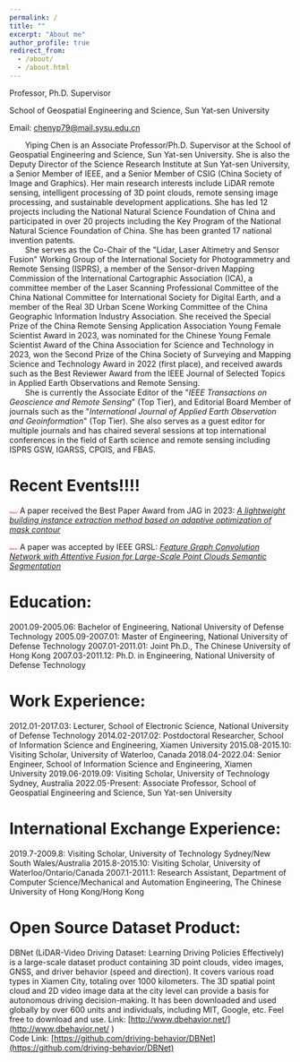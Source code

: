 ```yaml
---
permalink: /
title: ""
excerpt: "About me"
author_profile: true
redirect_from: 
  - /about/
  - /about.html
---
```

Professor, Ph.D. Supervisor

School of Geospatial Engineering and Science, Sun Yat-sen University

Email: chenyp79@mail.sysu.edu.cn

&emsp;&emsp;Yiping Chen is an Associate Professor/Ph.D. Supervisor at the School of Geospatial Engineering and Science, Sun Yat-sen University. She is also the Deputy Director of the Science Research Institute at Sun Yat-sen University, a Senior Member of IEEE, and a Senior Member of CSIG (China Society of Image and Graphics). Her main research interests include LiDAR remote sensing, intelligent processing of 3D point clouds, remote sensing image processing, and sustainable development applications. She has led 12 projects including the National Natural Science Foundation of China and participated in over 20 projects including the Key Program of the National Natural Science Foundation of China. She has been granted 17 national invention patents.
<br>&emsp;&emsp;She serves as the Co-Chair of the "Lidar, Laser Altimetry and Sensor Fusion" Working Group of the International Society for Photogrammetry and Remote Sensing (ISPRS), a member of the Sensor-driven Mapping Commission of the International Cartographic Association (ICA), a committee member of the Laser Scanning Professional Committee of the China National Committee for International Society for Digital Earth, and a member of the Real 3D Urban Scene Working Committee of the China Geographic Information Industry Association. She received the Special Prize of the China Remote Sensing Application Association Young Female Scientist Award in 2023, was nominated for the Chinese Young Female Scientist Award of the China Association for Science and Technology in 2023, won the Second Prize of the China Society of Surveying and Mapping Science and Technology Award in 2022 (first place), and received awards such as the Best Reviewer Award from the IEEE Journal of Selected Topics in Applied Earth Observations and Remote Sensing.
<br>&emsp;&emsp;She is currently the Associate Editor of the "_IEEE Transactions on Geoscience and Remote Sensing_" (Top Tier), and Editorial Board Member of journals such as the "_International Journal of Applied Earth Observation and Geoinformation_" (Top Tier). She also serves as a guest editor for multiple journals and has chaired several sessions at top international conferences in the field of Earth science and remote sensing including ISPRS GSW, IGARSS, CPGIS, and FBAS.

Recent Events!!!!
======
<span style="color: red;font-size: 5;font-style: italic;">News!</span>  A paper received the Best Paper Award from JAG in 2023: [_A lightweight building instance extraction method based on adaptive optimization of mask contour_](https://doi.org/10.1016/j.jag.2023.103420)

<span style="color: red;font-size: 5;font-style: italic;">News!</span>  A paper was accepted by IEEE GRSL: [_Feature Graph Convolution Network with Attentive Fusion for Large-Scale Point Clouds Semantic Segmentation_](https://ieeexplore.ieee.org/abstract/document/10217158)

Education:
======
2001.09-2005.06: Bachelor of Engineering, National University of Defense Technology
2005.09-2007.01: Master of Engineering, National University of Defense Technology
2007.01-2011.01: Joint Ph.D., The Chinese University of Hong Kong
2007.03-2011.12: Ph.D. in Engineering, National University of Defense Technology

Work Experience:
======
2012.01-2017.03: Lecturer, School of Electronic Science, National University of Defense Technology
2014.02-2017.02: Postdoctoral Researcher, School of Information Science and Engineering, Xiamen University
2015.08-2015.10: Visiting Scholar, University of Waterloo, Canada
2018.04-2022.04: Senior Engineer, School of Information Science and Engineering, Xiamen University
2019.06-2019.09: Visiting Scholar, University of Technology Sydney, Australia
2022.05-Present: Associate Professor, School of Geospatial Engineering and Science, Sun Yat-sen University

International Exchange Experience:
======
2019.7-2009.8: Visiting Scholar, University of Technology Sydney/New South Wales/Australia
2015.8-2015.10: Visiting Scholar, University of Waterloo/Ontario/Canada
2007.1-2011.1: Research Assistant, Department of Computer Science/Mechanical and Automation Engineering, The Chinese University of Hong Kong/Hong Kong

Open Source Dataset Product:
======
DBNet (LiDAR-Video Driving Dataset: Learning Driving Policies Effectively) is a large-scale dataset product containing 3D point clouds, video images, GNSS, and driver behavior (speed and direction). It covers various road types in Xiamen City, totaling over 1000 kilometers. The 3D spatial point cloud and 2D video image data at the city level can provide a basis for autonomous driving decision-making. It has been downloaded and used globally by over 600 units and individuals, including MIT, Google, etc. Feel free to download and use.
Link: [http://www.dbehavior.net/](http://www.dbehavior.net/ )  
Code Link: [https://github.com/driving-behavior/DBNet](https://github.com/driving-behavior/DBNet)
